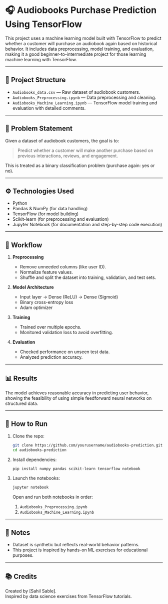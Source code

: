 
# 🎧 Audiobooks Purchase Prediction Using TensorFlow

This project uses a machine learning model built with TensorFlow to predict whether a customer will purchase an audiobook again based on historical behavior. It includes data preprocessing, model training, and evaluation, making it a good beginner-to-intermediate project for those learning machine learning with TensorFlow.

---

## 📁 Project Structure

- `Audiobooks_data.csv` — Raw dataset of audiobook customers.
- `Audiobooks_Preprocessing.ipynb` — Data preprocessing and cleaning.
- `Audiobooks_Machine_Learning.ipynb` — TensorFlow model training and evaluation with detailed comments.

---

## 🧠 Problem Statement

Given a dataset of audiobook customers, the goal is to:
> Predict whether a customer will make another purchase based on previous interactions, reviews, and engagement.

This is treated as a binary classification problem (purchase again: yes or no).

---

## ⚙️ Technologies Used

- Python
- Pandas & NumPy (for data handling)
- TensorFlow (for model building)
- Scikit-learn (for preprocessing and evaluation)
- Jupyter Notebook (for documentation and step-by-step code execution)

---

## 🔄 Workflow

1. **Preprocessing**
   - Remove unneeded columns (like user ID).
   - Normalize feature values.
   - Shuffle and split the dataset into training, validation, and test sets.

2. **Model Architecture**
   - Input layer → Dense (ReLU) → Dense (Sigmoid)
   - Binary cross-entropy loss
   - Adam optimizer

3. **Training**
   - Trained over multiple epochs.
   - Monitored validation loss to avoid overfitting.

4. **Evaluation**
   - Checked performance on unseen test data.
   - Analyzed prediction accuracy.

---

## 📊 Results

The model achieves reasonable accuracy in predicting user behavior, showing the feasibility of using simple feedforward neural networks on structured data.

---

## 🚀 How to Run

1. Clone the repo:
   ```bash
   git clone https://github.com/yourusername/audiobooks-prediction.git
   cd audiobooks-prediction
   ```

2. Install dependencies:
   ```bash
   pip install numpy pandas scikit-learn tensorflow notebook
   ```

3. Launch the notebooks:
   ```bash
   jupyter notebook
   ```
   Open and run both notebooks in order:
   1. `Audiobooks_Preprocessing.ipynb`
   2. `Audiobooks_Machine_Learning.ipynb`

---

## 📌 Notes

- Dataset is synthetic but reflects real-world behavior patterns.
- This project is inspired by hands-on ML exercises for educational purposes.

---

## 📚 Credits

Created by [Sahil Sable].  
Inspired by data science exercises from TensorFlow tutorials.
